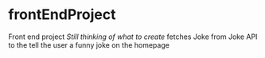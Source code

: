 # frontEndProject
Front end project *Still thinking of what to create*
fetches Joke from Joke API to the tell the user a funny joke on the homepage
